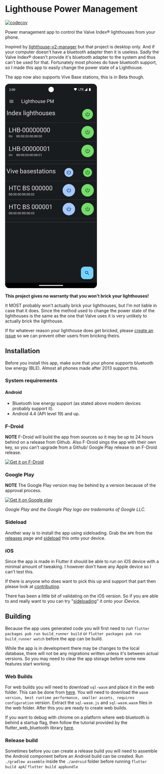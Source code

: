 # Lighthouse Power Management

[![codecov](https://codecov.io/gh/jeroen1602/lighthouse_pm/branch/master/graph/badge.svg?token=1JF6B2JE4P)](https://codecov.io/gh/jeroen1602/lighthouse_pm)

Power management app to control the Valve Index® lighthouses from your phone.

Inspired by [lighthouse-v2-manager](https://github.com/nouser2013/lighthouse-v2-manager) but that project is desktop only.
And if your computer doesn't have a bluetooth adapter then it is useless. Sadly the Valve Index® doesn't provide it's bluetooth adapter
to the system and thus can't be used for that. Fortunately most phones do have bluetooth support, so I made this app to
easily change the power state of a Lighthouse.

The app now also supports Vive Base stations, this is in Beta though.

<img src="fastlane/metadata/android/en-US/images/phoneScreenshots/lighthouse_pm_screenshot_dark.png" alt="lighthouse pm in action" width="300"/>

**This project gives no warranty that you won't brick your lighthouses!**

It MOST probably won't actually brick your lighthouses, but I'm not liable in case that it does.
Since the method used to change the power state of the lighthouses is the same as the one that 
Valve uses it is very unlikely to actually brick the lighthouse.

If for whatever reason your lighthouse does get bricked, please 
[create an issue](https://github.com/jeroen1602/lighthouse_pm/issues) so we can prevent other users from bricking theirs.

## Installation

Before you install this app, make sure that your phone supports bluetooth low energy (BLE).
Almost all phones made after 2013 support this.

### System requirements

#### Android

 - Bluetooth low energy support (as stated above modern devices probably support it).
 - Android 4.4 (API level 19) and up.

### F-Droid

**NOTE** F-Droid will build the app from sources so it may be up to 24 hours behind on a release from Github. Also F-Droid sings the app with their own key, so you can't upgrade from a Github/ Google Play release to an F-Droid release.

<a href="https://f-droid.org/packages/com.jeroen1602.lighthouse_pm/" target="_blank">
<img src="https://fdroid.gitlab.io/artwork/badge/get-it-on.png" alt="Get it on F-Droid" height="96"></a>


### Google Play

**NOTE** The Google Play version may be behind by a version because of the approval process.

<a href="https://play.google.com/store/apps/details?id=com.jeroen1602.lighthouse_pm" target="_blank">
<img src="https://play.google.com/intl/en_us/badges/static/images/badges/en_badge_web_generic.png" alt="Get it on Google play" width="250"></a>

*Google Play and the Google Play logo are trademarks of Google LLC.*

### Sideload

Another way is to install the app using sideloading. Grab the `APK` from the [releases](https://github.com/jeroen1602/lighthouse_pm/releases) page and [sideload](https://www.howtogeek.com/313433/how-to-sideload-apps-on-android/) this onto your device.

### iOS

Since the app is made in Flutter it should be able to run on iOS device with a minimal amount of
tweaking. I however don't have any Apple device so I can't test this.

If there is anyone who does want to pick this up and support that part then please look at [contributing](CONTRIBUTING.md).

There has been a little bit of validating on the iOS version. So if you are able to and really want to you can try "[sideloading](https://beebom.com/how-to-sideload-apps-iphone-ios-10-without-jailbreak/)" it onto your iDevice.

## Building

Because the app uses generated code you will first need to run `flutter packages pub run build_runner build` or `flutter packages pub run build_runner watch` before the app can be build.

While the app is in development there may be changes to the local database, there will not be any migrations written unless it's between actual versions. So you may need to clear the app storage before some new features start working.

### Web Builds

For web builds you will need to download `sql-wasm` and place it in the web folder. This can be 
done from [here](https://github.com/sql-js/sql.js/releases). You will need to download the 
`wasm version, best runtime performance, smaller assets, requires configuration` version. Extract
the `sql-wasm.js` and `sql-wasm.wasm` files in the web folder. After this you are ready to create
web builds.

If you want to debug with chrome on a platform where web bluetooth is behind a startup flag, then 
follow the tutorial provided by the flutter_web_bluetooth library 
[here](https://github.com/jeroen1602/flutter_web_bluetooth/tree/master/chrome-experimental-launch). 

### Release build

Sometimes before you can create a release build you will need to assemble the Android component before an Android build can be created.
Run `./gradlew assemble` inside the `./android` folder before running `flutter build apk`/ `flutter build appbundle`
